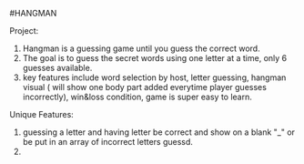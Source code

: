 #HANGMAN 

Project: 
1) Hangman is a guessing game until you guess the correct word. 
2) The goal is to guess the secret words using one letter at a time, only 6 guesses available. 
3) key features include word selection by host, letter guessing, hangman visual ( will show one body part added everytime player guesses incorrectly), win&loss condition, game is super easy to learn. 

Unique Features: 
1) guessing a letter and having letter be correct and show on a blank "_" or be put in an array of incorrect letters guessd. 
2) 




